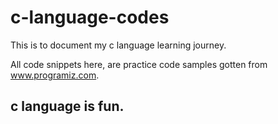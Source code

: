 # c-language-codes

This is to document my c language learning journey.

All code snippets here, are practice code samples gotten from www.programiz.com.

## c language is fun.
